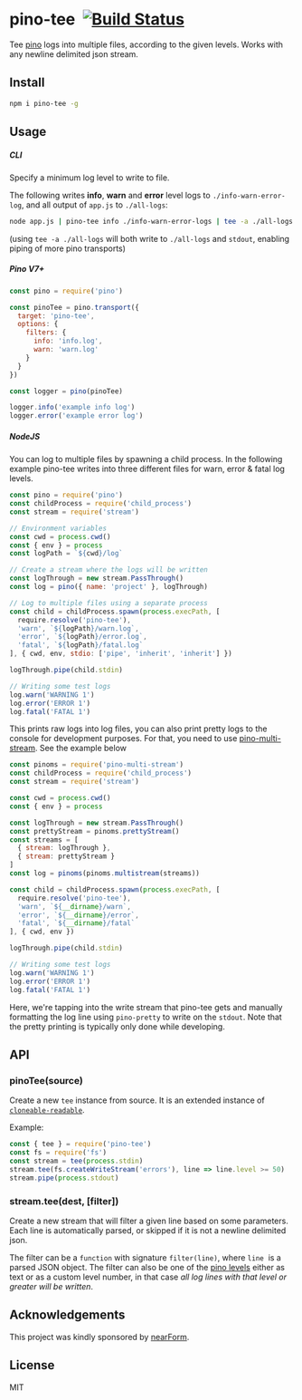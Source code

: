 # pino-tee&nbsp;&nbsp;[![Build Status](https://github.com/pinojs/pino-tee/actions/workflows/ci.yml/badge.svg?branch=master)](https://github.com/pinojs/pino-tee/actions/workflows/ci.yml)

Tee [pino](https://github.com/pinojs/pino) logs into multiple files,
according to the given levels.
Works with any newline delimited json stream.

## Install

```bash
npm i pino-tee -g
```

## Usage

##### CLI

Specify a minimum log level to write to file.

The following writes **info**, **warn** and **error** level logs to `./info-warn-error-log`, and all output of `app.js` to `./all-logs`:

```bash
node app.js | pino-tee info ./info-warn-error-logs | tee -a ./all-logs
```

(using `tee -a ./all-logs` will both write to `./all-logs` and `stdout`, enabling piping of more pino transports)

##### Pino V7+
```javascript
const pino = require('pino')

const pinoTee = pino.transport({
  target: 'pino-tee',
  options: {
    filters: {
      info: 'info.log',
      warn: 'warn.log'
    }
  }
})

const logger = pino(pinoTee)

logger.info('example info log')
logger.error('example error log')
```

##### NodeJS

You can log to multiple files by spawning a child process. In the following example pino-tee writes into three different files for warn, error & fatal log levels.

```javascript
const pino = require('pino')
const childProcess = require('child_process')
const stream = require('stream')

// Environment variables
const cwd = process.cwd()
const { env } = process
const logPath = `${cwd}/log`

// Create a stream where the logs will be written
const logThrough = new stream.PassThrough()
const log = pino({ name: 'project' }, logThrough)

// Log to multiple files using a separate process
const child = childProcess.spawn(process.execPath, [
  require.resolve('pino-tee'),
  'warn', `${logPath}/warn.log`,
  'error', `${logPath}/error.log`,
  'fatal', `${logPath}/fatal.log`
], { cwd, env, stdio: ['pipe', 'inherit', 'inherit'] })

logThrough.pipe(child.stdin)

// Writing some test logs
log.warn('WARNING 1')
log.error('ERROR 1')
log.fatal('FATAL 1')
```

This prints raw logs into log files, you can also print pretty logs to the console for development purposes. For that, you need to use [pino-multi-stream](http://npm.im/pino-multi-stream). See the example below

```js
const pinoms = require('pino-multi-stream')
const childProcess = require('child_process')
const stream = require('stream')

const cwd = process.cwd()
const { env } = process

const logThrough = new stream.PassThrough()
const prettyStream = pinoms.prettyStream()
const streams = [
  { stream: logThrough },
  { stream: prettyStream }
]
const log = pinoms(pinoms.multistream(streams))

const child = childProcess.spawn(process.execPath, [
  require.resolve('pino-tee'),
  'warn', `${__dirname}/warn`,
  'error', `${__dirname}/error`,
  'fatal', `${__dirname}/fatal`
], { cwd, env })

logThrough.pipe(child.stdin)

// Writing some test logs
log.warn('WARNING 1')
log.error('ERROR 1')
log.fatal('FATAL 1')
```

Here, we're tapping into the write stream that pino-tee gets and manually formatting the log line using `pino-pretty` to write on the `stdout`. Note that the pretty printing is typically only done while developing.

## API

### pinoTee(source)

Create a new `tee` instance from source. It is an extended instance of
[`cloneable-readable`](https://github.com/mcollina/cloneable-readable).

Example:

```js
const { tee } = require('pino-tee')
const fs = require('fs')
const stream = tee(process.stdin)
stream.tee(fs.createWriteStream('errors'), line => line.level >= 50)
stream.pipe(process.stdout)
```

### stream.tee(dest, [filter])

Create a new stream that will filter a given line based on some
parameters. Each line is automatically parsed, or skipped if it is not
a newline delimited json.

The filter can be a `function` with signature `filter(line)`, where
`line`  is a parsed JSON object. The filter can also be one of the
[pino levels](https://github.com/pinojs/pino#loggerlevel) either
as text or as a custom level number, in that case _all log lines with
that level or greater will be written_.

<a name="acknowledgements"></a>

## Acknowledgements

This project was kindly sponsored by [nearForm](http://nearform.com).

## License

MIT
